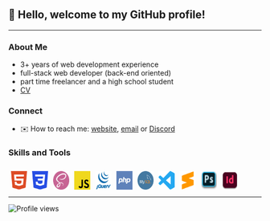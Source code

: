 ## 👋 Hello, welcome to my GitHub profile!

---

### About Me
 - 3+ years of web development experience
 - full-stack web developer (back-end oriented)
 - part time freelancer and a high school student
 - [CV](https://bakirgracic.github.io/Bakir_Graci%C4%87_CV.pdf)

### Connect
- ✉️ How to reach me: [website](https://bakirgracic.github.io/), [email](mailto:bakirgracic.business@gmail.com) or [Discord](https://discordapp.com/users/616736736277430448/)

### Skills and Tools
<div style="display: flex">
   <img style="margin: 10px 5px 0 5px" width="32" src='icons/html.png'>
   <img style="margin: 10px 5px 0 5px" width="32" src='icons/css.png'>
   <img style="margin: 10px 5px 0 5px" width="32" src='icons/sass.png'>
   <img style="margin: 10px 5px 0 5px" width="32" src='icons/js.jpg'>
   <img style="margin: 10px 5px 0 5px" width="32" src='icons/jquery.png'>
   <img style="margin: 10px 5px 0 5px" width="32" src='icons/php.jpg'>
   <img style="margin: 10px 5px 0 5px" width="32" src='icons/mysql.png'>
   <img style="margin: 10px 5px 0 5px" width="32" src='icons/vscode.png'>
   <img style="margin: 10px 5px 0 5px" width="32" src='icons/sublime.png'>
   <img style="margin: 10px 5px 0 5px" width="32" src='icons/ps.png'>
   <img style="margin: 10px 5px 0 5px" width="32" src='icons/ind.png'>
</div>

---

![Profile views](https://gpvc.arturio.dev/BakirGracic)
